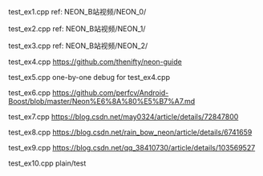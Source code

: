 test_ex1.cpp
ref: NEON_B站视频/NEON_0/

test_ex2.cpp
ref: NEON_B站视频/NEON_1/

test_ex3.cpp
ref: NEON_B站视频/NEON_2/

test_ex4.cpp
https://github.com/thenifty/neon-guide

test_ex5.cpp
one-by-one debug for test_ex4.cpp

test_ex6.cpp
https://github.com/perfcv/Android-Boost/blob/master/Neon%E6%8A%80%E5%B7%A7.md

test_ex7.cpp
https://blog.csdn.net/may0324/article/details/72847800

test_ex8.cpp
https://blog.csdn.net/rain_bow_neon/article/details/6741659

test_ex9.cpp
https://blog.csdn.net/qq_38410730/article/details/103569527

test_ex10.cpp
plain/test

